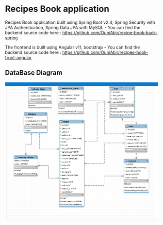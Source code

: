 # Recipes Book application

Recipes Book application built using Spring Boot v2.4, Spring Security with JPA Authentication, Spring Data JPA with MySQL - You can find the backend source code here : https://github.com/OuniAbir/recipe-book-back-spring

The frontend is built using Angular v11, bootstrap - You can find the backend source code here : https://github.com/OuniAbir/recipes-book-front-angular


## DataBase Diagram

![Db Diagram ](Db_Diagram.PNG)